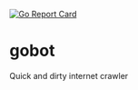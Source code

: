 [![Go Report Card](https://goreportcard.com/badge/github.com/akurilov/gobot)](https://goreportcard.com/report/github.com/akurilov/gobot)
# gobot
Quick and dirty internet crawler
